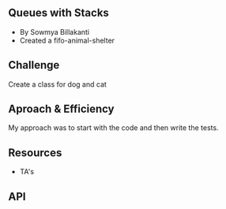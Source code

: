 ## Queues with Stacks
- By Sowmya Billakanti
- Created a fifo-animal-shelter

## Challenge
Create a class for dog and cat

## Aproach & Efficiency
My approach was to start with the code and then write the tests.

## Resources
- TA's

## API